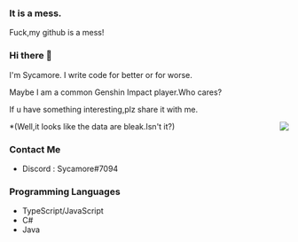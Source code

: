 ### It is a mess.
Fuck,my github is a mess!

### Hi there 👋
I'm Sycamore. I write code for better or for worse.

Maybe I am a common Genshin Impact player.Who cares?

If u have something interesting,plz share it with me.

<img align="right" src="https://github-readme-stats.vercel.app/api?username=Sycamore0&theme=darcula&show_icons=true&count_private=true">

*(Well,it looks like the data are bleak.Isn't it?)

### Contact Me
- Discord : Sycamore#7094

### Programming Languages
 - TypeScript/JavaScript
 - C#
 - Java
